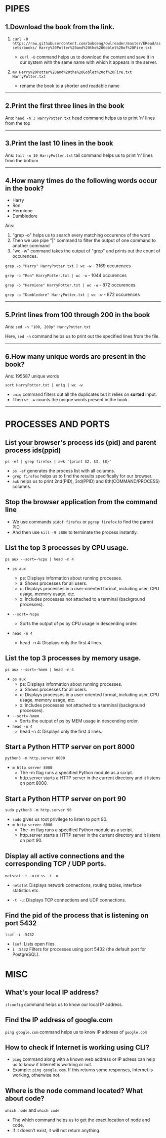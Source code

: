 # PIPES
## 1.Download the book from the link.
1. `curl -O https://raw.githubusercontent.com/bobdeng/owlreader/master/ERead/assets/books/ Harry%20Potter%20and%20the%20Goblet%20of%20Fire.txt`
    - `curl -O` command helps us to download the content and save it in our system with the same name with which it appears in the server.

2. `mv Harry%20Potter%20and%20the%20Goblet%20of%20Fire.txt HarryPotter.txt`
    - rename the book to a shorter and readable name

----------------------------------------------------------------------------
## 2.Print the first three lines in the book
Ans: `head -n 3 HarryPotter.txt`
    head command helps us to print 'n' lines from the top


----------------------------------------------------------------------------
## 3.Print the last 10 lines in the book
Ans: `tail -n 10 HarryPotter.txt`
    tail command helps us to print 'n' lines from the bottom

----------------------------------------------------------------------------
## 4.How many times do the following words occur in the book?   
- Harry
- Ron
- Hermione
- Dumbledore
        
Ans:
1. "grep -o" helps us to search every matching occurence of the word
2. Then we use pipe "|" command to filter the output of one command to another command
3. "wc -w" command takes the output of "grep" and prints out the count of occurences.


`grep -o "Harry" HarryPotter.txt | wc -w`      -   3169 occurences

`grep -o "Ron" HarryPotter.txt | wc -w`        -   1044 occurences

`grep -o "Hermione" HarryPotter.txt | wc -w`   -   872  occurences

`grep -o "Dumbledore" HarryPotter.txt | wc -w` -   872  occurences


-----------------------------------------------------------------------------
## 5.Print lines from 100 through 200 in the book
Ans: `sed -n "100, 200p" HarryPotter.txt`

Here, `sed -n` command helps us to print out the specified lines from the file.



-----------------------------------------------------------------------------
## 6.How many unique words are present in the book?
Ans:
195587 unique words

`sort HarryPotter.txt | uniq | wc -w`

- `uniq` command filters out all the duplicates but it relies on **sorted** input. 
- Then `wc -w` counts the unique words present in the book.

-----------------------------------------------------------------------------

# PROCESSES AND PORTS

## List your browser's process ids (pid) and parent process ids(ppid)
`ps -ef | grep firefox | awk '{print $2, $3, $8}'`
- `ps -ef` generates the process list with all columns.
- `grep firefox` helps us to find the results specifically for our browser.
- `awk` helps us to print 2nd(PID), 3rd(PPID) and 8th(COMMAND/PROCESS) columns.

## Stop the browser application from the command line
- We use commands `pidof firefox` or `pgrep firefox` to find the parent PID.
- And then use `kill -9 2806` to terminate the process instantly.

## List the top 3 processes by CPU usage.
`ps aux --sort=-%cpu | head -n 4`

- `ps aux`
    - ps: Displays information about running processes.
    - a: Shows processes for all users.
    - u: Displays processes in a user-oriented format, including user, CPU usage, memory usage, etc.
    - x: Includes processes not attached to a terminal (background processes).

- `--sort=-%cpu`
    - Sorts the output of ps by CPU usage in descending order.
- `head -n 4`
    - head -n 4: Displays only the first 4 lines.

## List the top 3 processes by memory usage.
`ps aux --sort=-%mem | head -n 4`

- `ps aux`
    - ps: Displays information about running processes.
    - a: Shows processes for all users.
    - u: Displays processes in a user-oriented format, including user, CPU usage, memory usage, etc.
    - x: Includes processes not attached to a terminal (background processes).
- `--sort=-%mem`
    - Sorts the output of ps by MEM usage in descending order.
- `head -n 4`
    - head -n 4: Displays only the first 4 lines.

## Start a Python HTTP server on port 8000
`python3 -m http.server 8000`

- `m http.server 8000`
    - The -m flag runs a specified Python module as a script.
    - http.server starts a HTTP server in the current directory and it listens on port 8000.


## Start a Python HTTP server on port 90
`sudo python3 -m http.server 90`

- `sudo` gives us root privilege to listen to port 90.
- `m http.server 8000`
    - The -m flag runs a specified Python module as a script.
    - http.server starts a HTTP server in the current directory and it listens on port 90.


## Display all active connections and the corresponding TCP / UDP ports.
`netstat -t -u`  or `ss -t -u`
- `netstat`
    Displays network connections, routing tables, interface statistics etc.

- `-t -u`: Displays TCP connections and UDP connections.


## Find the pid of the process that is listening on port 5432
`lsof -i :5432`

- `lsof`: Lists open files.
- `i :5432` Filters for processes using port 5432 (the default port for PostgreSQL).


# MISC
## What's your local IP address?
`ifconfig` command helps us to know our local IP address.

## Find the IP address of google.com
`ping google.com` command helps us to know IP address of `google.com`

## How to check if Internet is working using CLI?
- `ping` command along with a known web address or IP adress can help us to know if Internet is working or not.
- Example: `ping google.com`. If this returns some responses, Internet is working, otherwise not.

## Where is the node command located? What about code?
`which node` and `which code`
- The which command helps us to get the exact location of node and code.
- If it doesn't exist, it will not return anything.

